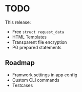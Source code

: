 # TODO

This release:
* Free `struct request_data`
* HTML Templates
* Transparent file encryption
* PG prepared statements

## Roadmap
* Framwork settings in app config
* Custom CLI commands
* Testcases
